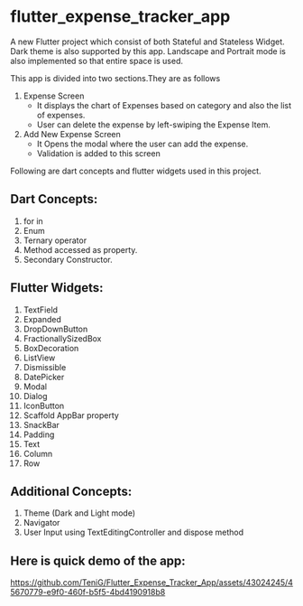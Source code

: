 # flutter_expense_tracker_app

A new Flutter project which consist of both Stateful and Stateless Widget. Dark theme is also supported by this app. Landscape and Portrait mode is also implemented so that entire space is used.


This app is divided into two sections.They are as follows
1. Expense Screen
    * It displays the chart of Expenses based on category and also the list of expenses.
    * User can delete the expense by left-swiping the Expense Item.
2. Add New Expense Screen
    * It Opens the modal where the user can add the expense.
    * Validation is added to this screen

Following are dart concepts and flutter widgets used in this project.

## Dart Concepts:

1. for in
2. Enum
3. Ternary operator
4. Method accessed as property.
5. Secondary Constructor.

 ## Flutter Widgets:
 
1. TextField
2. Expanded
3. DropDownButton
4. FractionallySizedBox
5. BoxDecoration
6. ListView
7. Dismissible
8. DatePicker
9. Modal
10. Dialog
11. IconButton
12. Scaffold AppBar property
13. SnackBar
14. Padding
15. Text
16. Column
17. Row

## Additional Concepts:

1. Theme (Dark and Light mode)
2. Navigator
3. User Input using TextEditingController and dispose method

## Here is quick demo of the app:


https://github.com/TeniG/Flutter_Expense_Tracker_App/assets/43024245/45670779-e9f0-460f-b5f5-4bd4190918b8




